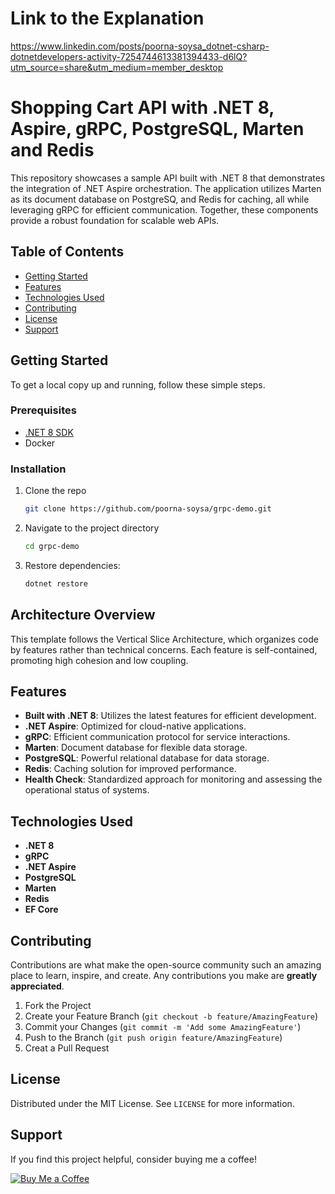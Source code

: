 # Link to the Explanation
https://www.linkedin.com/posts/poorna-soysa_dotnet-csharp-dotnetdevelopers-activity-7254744613381394433-d6lQ?utm_source=share&utm_medium=member_desktop

# Shopping Cart API with .NET 8, Aspire, gRPC, PostgreSQL, Marten and Redis

This repository showcases a sample API built with .NET 8 that demonstrates the integration of .NET Aspire orchestration. The application utilizes Marten as its document database on PostgreSQ, and Redis for caching, all while leveraging gRPC for efficient communication. Together, these components provide a robust foundation for scalable web APIs.

## Table of Contents

- [Getting Started](#getting-started)
- [Features](#features)
- [Technologies Used](#technologies-used)
- [Contributing](#contributing)
- [License](#license)
- [Support](#support)

## Getting Started

To get a local copy up and running, follow these simple steps.

### Prerequisites

- [.NET 8 SDK](https://dotnet.microsoft.com/download/dotnet/8.0)
- Docker

### Installation

1. Clone the repo
   ```sh
   git clone https://github.com/poorna-soysa/grpc-demo.git
   ```
2. Navigate to the project directory
   ```sh
   cd grpc-demo
   ```
3. Restore dependencies:
   ```sh
   dotnet restore
   ```

## Architecture Overview

This template follows the Vertical Slice Architecture, which organizes code by features rather than technical concerns. Each feature is self-contained, promoting high cohesion and low coupling.

## Features

- **Built with .NET 8**: Utilizes the latest features for efficient development.
- **.NET Aspire**: Optimized for cloud-native applications.
- **gRPC**:  Efficient communication protocol for service interactions.
- **Marten**: Document database for flexible data storage.
- **PostgreSQL**: Powerful relational database for data storage.
- **Redis**: Caching solution for improved performance.
- **Health Check**: Standardized approach for monitoring and assessing the operational status of systems.

## Technologies Used

- **.NET 8**
- **gRPC**
- **.NET Aspire**
- **PostgreSQL**
- **Marten**
- **Redis**
- **EF Core**

## Contributing

Contributions are what make the open-source community such an amazing place to learn, inspire, and create. Any contributions you make are **greatly appreciated**.

1. Fork the Project
2. Create your Feature Branch (`git checkout -b feature/AmazingFeature`)
3. Commit your Changes (`git commit -m 'Add some AmazingFeature'`)
4. Push to the Branch (`git push origin feature/AmazingFeature`)
5. Creat a Pull Request

## License

Distributed under the MIT License. See `LICENSE` for more information.

## Support

If you find this project helpful, consider buying me a coffee!

[![Buy Me a Coffee](https://www.buymeacoffee.com/assets/img/custom_images/orange_img.png)](https://www.buymeacoffee.com/poorna.soysa)
```
